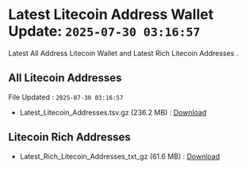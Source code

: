 # Latest Litecoin Address Wallet Update: `2025-07-30 03:16:57`

Latest All Address Litecoin Wallet and Latest Rich Litecoin Addresses .

## All Litecoin Addresses

File Updated : `2025-07-30 03:16:57`

- Latest_Litecoin_Addresses.tsv.gz (236.2 MB) : [Download](https://github.com/Pymmdrza/Rich-Address-Wallet/releases/tag/Litecoin)

## Litecoin Rich Addresses

- Latest_Rich_Litecoin_Addresses_txt_gz (61.6 MB) : [Download](https://github.com/Pymmdrza/Rich-Address-Wallet/releases/tag/Litecoin)
